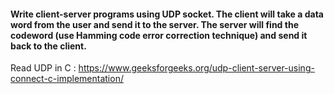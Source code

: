 #### Write client-server programs using UDP socket. The client will take a data word from the user and send it to the server. The server will find the codeword (use Hamming code error correction technique) and send it back to the client.

Read UDP in C : https://www.geeksforgeeks.org/udp-client-server-using-connect-c-implementation/
